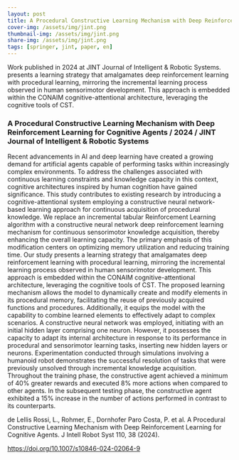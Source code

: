 ```yaml
---
layout: post
title: A Procedural Constructive Learning Mechanism with Deep Reinforcement Learning for Cognitive Agents
cover-img: /assets/img/jint.png
thumbnail-img: /assets/img/jint.png
share-img: /assets/img/jint.png
tags: [springer, jint, paper, en]
---
```


Work published in 2024 at JINT Journal of Intelligent & Robotic Systems. presents a learning strategy that amalgamates deep reinforcement learning with procedural learning, mirroring the incremental learning process observed in human sensorimotor development. This approach is embedded within the CONAIM cognitive-attentional architecture, leveraging the cognitive tools of CST.

### A Procedural Constructive Learning Mechanism with Deep Reinforcement Learning for Cognitive Agents / 2024 / JINT Journal of Intelligent & Robotic Systems


Recent advancements in AI and deep learning have created a growing demand for artificial agents capable of performing tasks within increasingly complex environments. To address the challenges associated with continuous learning constraints and knowledge capacity in this context, cognitive architectures inspired by human cognition have gained significance. This study contributes to existing research by introducing a cognitive-attentional system employing a constructive neural network-based learning approach for continuous acquisition of procedural knowledge. We replace an incremental tabular Reinforcement Learning algorithm with a constructive neural network deep reinforcement learning mechanism for continuous sensorimotor knowledge acquisition, thereby enhancing the overall learning capacity. The primary emphasis of this modification centers on optimizing memory utilization and reducing training time. Our study presents a learning strategy that amalgamates deep reinforcement learning with procedural learning, mirroring the incremental learning process observed in human sensorimotor development. This approach is embedded within the CONAIM cognitive-attentional architecture, leveraging the cognitive tools of CST. The proposed learning mechanism allows the model to dynamically create and modify elements in its procedural memory, facilitating the reuse of previously acquired functions and procedures. Additionally, it equips the model with the capability to combine learned elements to effectively adapt to complex scenarios. A constructive neural network was employed, initiating with an initial hidden layer comprising one neuron. However, it possesses the capacity to adapt its internal architecture in response to its performance in procedural and sensorimotor learning tasks, inserting new hidden layers or neurons. Experimentation conducted through simulations involving a humanoid robot demonstrates the successful resolution of tasks that were previously unsolved through incremental knowledge acquisition. Throughout the training phase, the constructive agent achieved a minimum of 40% greater rewards and executed 8% more actions when compared to other agents. In the subsequent testing phase, the constructive agent exhibited a 15% increase in the number of actions performed in contrast to its counterparts.

de Lellis Rossi, L., Rohmer, E., Dornhofer Paro Costa, P. et al. A Procedural Constructive Learning Mechanism with Deep Reinforcement Learning for Cognitive Agents. J Intell Robot Syst 110, 38 (2024).


https://doi.org/10.1007/s10846-024-02064-9


